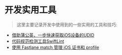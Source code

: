 # 开发实用工具
>
>这里主要记录开发中使用到的一些实用的工具和技巧:

- [借助蒲公英，一步快速获取iOS设备的UDID](https://www.pgyer.com/udid)
- [代码规范检测工具SwiftLint](https://github.com/realm/SwiftLint)
- [使用 Fastlane match 管理 iOS 证书和 profile](https://bingozb.github.io/38.html)